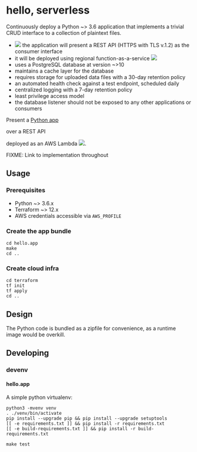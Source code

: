 # hello, serverless

Continuously deploy a Python ~> 3.6 application that implements a
trivial CRUD interface to a collection of plaintext files.

- [![](https://github.com/christopher-demarco/nuvalence-interview/actions/workflows/feature-rest-api.yml/badge.svg)](.github/workflows/feature-rest-api.yml)
  the application will present a REST API (HTTPS with TLS v.1.2) as the consumer interface
- it will be deployed using regional function-as-a-service
  [![](https://github.com/christopher-demarco/nuvalence-interview/actions/workflows/unit-tests.yml/badge.svg)](hello.app/hello_test.py)
- uses a PostgreSQL database at version ~>10
- maintains a cache layer for the database
- requires storage for uploaded data files with a 30-day retention policy
- an automated health check against a test endpoint, scheduled daily
- centralized logging with a 7-day retention policy
- least privilege access model
- the database listener should not be exposed to any other applications or consumers

Present a [Python app](app)

over a REST API

deployed as an AWS Lambda
[![](https://github.com/christopher-demarco/nuvalence-interview/actions/workflows/feature-lambda.yml/badge.svg)](.github/workflows/feature-lambda.yml).






FIXME: Link to implementation throughout



## Usage

### Prerequisites

  - Python ~> 3.6.x
  - Terraform ~> 12.x
  - AWS credentials accessible via `AWS_PROFILE`
  
### Create the app bundle

```
cd hello.app
make
cd ..
```


### Create cloud infra

```
cd terraform
tf init
tf apply
cd ..
```


## Design

The Python code is bundled as a zipfile for convenience, as a runtime
image would be overkill.


## Developing

### devenv

#### hello.app

A simple python virtualenv: 

```
python3 -mvenv venv
. ./venv/bin/activate
pip install --upgrade pip && pip install --upgrade setuptools
[[ -e requirements.txt ]] && pip install -r requirements.txt
[[ -e build-requirements.txt ]] && pip install -r build-requirements.txt
```

`make test`


